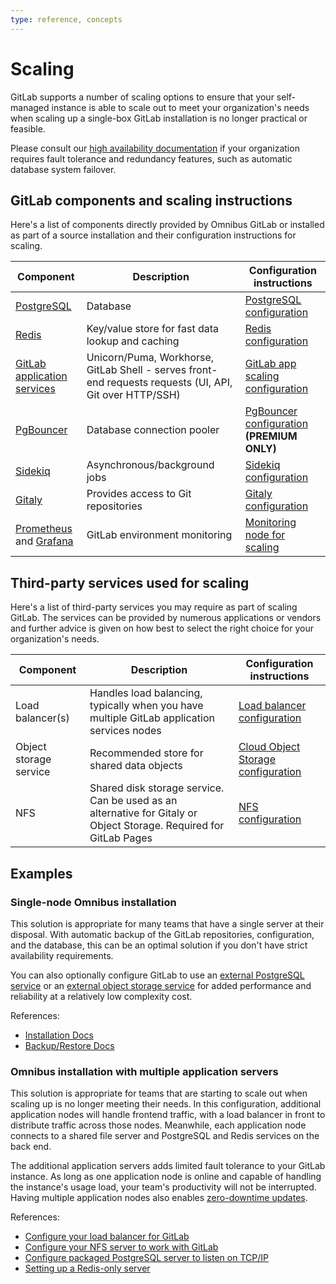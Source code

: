 ```yaml
---
type: reference, concepts
---
```


# Scaling

GitLab supports a number of scaling options to ensure that your self-managed
instance is able to scale out to meet your organization's needs when scaling up
a single-box GitLab installation is no longer practical or feasible.

Please consult our [high availability documentation](../high_availability/README.md)
if your organization requires fault tolerance and redundancy features, such as
automatic database system failover.

## GitLab components and scaling instructions

Here's a list of components directly provided by Omnibus GitLab or installed as
part of a source installation and their configuration instructions for scaling.

| Component | Description | Configuration instructions |
|-----------|-------------|----------------------------|
| [PostgreSQL](../../development/architecture.md#postgresql) | Database | [PostgreSQL configuration](https://docs.gitlab.com/omnibus/settings/database.html) |
| [Redis](../../development/architecture.md#redis)  | Key/value store for fast data lookup and caching | [Redis configuration](../high_availability/redis.md) |
| [GitLab application services](../../development/architecture.md#unicorn) | Unicorn/Puma, Workhorse, GitLab Shell - serves front-end requests requests (UI, API, Git over HTTP/SSH) | [GitLab app scaling configuration](../high_availability/gitlab.md) |
| [PgBouncer](../../development/architecture.md#pgbouncer) | Database connection pooler | [PgBouncer configuration](../high_availability/pgbouncer.md#running-pgbouncer-as-part-of-a-non-ha-gitlab-installation) **(PREMIUM ONLY)** |
| [Sidekiq](../../development/architecture.md#sidekiq) | Asynchronous/background jobs | [Sidekiq configuration](../high_availability/sidekiq.md) |
| [Gitaly](../../development/architecture.md#gitaly) | Provides access to Git repositories | [Gitaly configuration](../gitaly/index.md#running-gitaly-on-its-own-server) |
| [Prometheus](../../development/architecture.md#prometheus) and [Grafana](../../development/architecture.md#grafana) | GitLab environment monitoring | [Monitoring node for scaling](../high_availability/monitoring_node.md) |

## Third-party services used for scaling

Here's a list of third-party services you may require as part of scaling GitLab.
The services can be provided by numerous applications or vendors and further
advice is given on how best to select the right choice for your organization's
needs.

| Component | Description | Configuration instructions |
|-----------|-------------|----------------------------|
| Load balancer(s) | Handles load balancing, typically when you have multiple GitLab application services nodes | [Load balancer configuration](../high_availability/load_balancer.md)      |
| Object storage service | Recommended store for shared data objects | [Cloud Object Storage configuration](../high_availability/object_storage.md) |
| NFS | Shared disk storage service. Can be used as an alternative for Gitaly or Object Storage. Required for GitLab Pages | [NFS configuration](../high_availability/nfs.md) |

## Examples

### Single-node Omnibus installation

This solution is appropriate for many teams that have a single server at their disposal. With automatic backup of the GitLab repositories, configuration, and the database, this can be an optimal solution if you don't have strict availability requirements.

You can also optionally configure GitLab to use an [external PostgreSQL service](../external_database.md)
or an [external object storage service](../high_availability/object_storage.md) for added
performance and reliability at a relatively low complexity cost.

References:

- [Installation Docs](../../install/README.md)
- [Backup/Restore Docs](https://docs.gitlab.com/omnibus/settings/backups.html#backup-and-restore-omnibus-gitlab-configuration)

### Omnibus installation with multiple application servers

This solution is appropriate for teams that are starting to scale out when
scaling up is no longer meeting their needs. In this configuration, additional application nodes will handle frontend traffic, with a load balancer in front to distribute traffic across those nodes. Meanwhile, each application node connects to a shared file server and PostgreSQL and Redis services on the back end.

The additional application servers adds limited fault tolerance to your GitLab
instance. As long as one application node is online and capable of handling the
instance's usage load, your team's productivity will not be interrupted. Having
multiple application nodes also enables [zero-downtime updates](https://docs.gitlab.com/omnibus/update/#zero-downtime-updates).

References:

- [Configure your load balancer for GitLab](../high_availability/load_balancer.md)
- [Configure your NFS server to work with GitLab](../high_availability/nfs.md)
- [Configure packaged PostgreSQL server to listen on TCP/IP](https://docs.gitlab.com/omnibus/settings/database.html#configure-packaged-postgresql-server-to-listen-on-tcpip)
- [Setting up a Redis-only server](https://docs.gitlab.com/omnibus/settings/redis.html#setting-up-a-redis-only-server)

